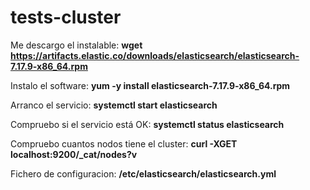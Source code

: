 # tests-cluster

Me descargo el instalable: **wget https://artifacts.elastic.co/downloads/elasticsearch/elasticsearch-7.17.9-x86_64.rpm**

Instalo el software: **yum -y install elasticsearch-7.17.9-x86_64.rpm**

Arranco el servicio: **systemctl start elasticsearch**

Compruebo si el servicio está OK: **systemctl status elasticsearch**

Compruebo cuantos nodos tiene el cluster: **curl -XGET localhost:9200/_cat/nodes?v**

Fichero de configuracion: **/etc/elasticsearch/elasticsearch.yml**
